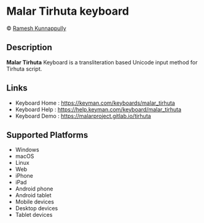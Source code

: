 Malar Tirhuta keyboard
==============

© [Ramesh Kunnappully](mailto:ramesh1@protonmail.com)

Description
-----------

**Malar Tirhuta** Keyboard is a transliteration based Unicode input method for Tirhuta script.

Links
-----
 * Keyboard Home : https://keyman.com/keyboards/malar_tirhuta
 * Keyboard Help : https://help.keyman.com/keyboard/malar_tirhuta
 * Keyboard Demo : https://malarproject.gitlab.io/tirhuta

Supported Platforms
-------------------
 * Windows
 * macOS
 * Linux
 * Web
 * iPhone
 * iPad
 * Android phone
 * Android tablet
 * Mobile devices
 * Desktop devices
 * Tablet devices

